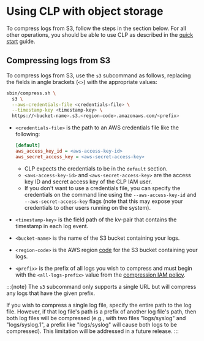 # Using CLP with object storage

To compress logs from S3, follow the steps in the section below. For all other operations, you
should be able to use CLP as described in the [quick start](../quick-start-overview.md) guide.

## Compressing logs from S3

To compress logs from S3, use the `s3` subcommand as follows, replacing the fields in angle brackets
(`<>`) with the appropriate values:

```bash
sbin/compress.sh \
  s3 \
  --aws-credentials-file <credentials-file> \
  --timestamp-key <timestamp-key> \
  https://<bucket-name>.s3.<region-code>.amazonaws.com/<prefix>
```

* `<credentials-file>` is the path to an AWS credentials file like the following:

  ```ini
  [default]
  aws_access_key_id = <aws-access-key-id>
  aws_secret_access_key = <aws-secret-access-key>
  ```

  * CLP expects the credentials to be in the `default` section.
  * `<aws-access-key-id>` and `<aws-secret-access-key>` are the access key ID and secret access
    key of the CLP IAM user.
  * If you don't want to use a credentials file, you can specify the credentials on the command
    line using the `--aws-access-key-id` and `--aws-secret-access-key` flags (note that this may
    expose your credentials to other users running on the system).

* `<timestamp-key>` is the field path of the kv-pair that contains the timestamp in each log event.
* `<bucket-name>` is the name of the S3 bucket containing your logs.
* `<region-code>` is the AWS region [code][aws-region-codes] for the S3 bucket containing your logs.
* `<prefix>` is the prefix of all logs you wish to compress and must begin with the
  `<all-logs-prefix>` value from the [compression IAM policy][compression-iam-policy].

:::{note}
The `s3` subcommand only supports a single URL but will compress any logs that have the given
prefix.

If you wish to compress a single log file, specify the entire path to the log file. However, if that
log file's path is a prefix of another log file's path, then both log files will be compressed
(e.g., with two files "logs/syslog" and "logs/syslog.1", a prefix like "logs/syslog" will cause
both logs to be compressed). This limitation will be addressed in a future release.
:::

[add-iam-policy]: https://docs.aws.amazon.com/IAM/latest/UserGuide/access_policies_manage-attach-detach.html#embed-inline-policy-console
[aws-region-codes]: https://docs.aws.amazon.com/AmazonRDS/latest/UserGuide/Concepts.RegionsAndAvailabilityZones.html#Concepts.RegionsAndAvailabilityZones.Availability
[compression-iam-policy]: ./object-storage-config.md#configuration-for-compression